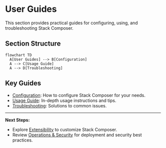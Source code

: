 # User Guides

This section provides practical guides for configuring, using, and troubleshooting Stack Composer.

## Section Structure

```mermaid
flowchart TD
  A[User Guides] --> B[Configuration]
  A --> C[Usage Guide]
  A --> D[Troubleshooting]
```

## Key Guides

- [Configuration](../configuration.md): How to configure Stack Composer for your needs.
- [Usage Guide](usage.md): In-depth usage instructions and tips.
- [Troubleshooting](troubleshooting.md): Solutions to common issues.

---

**Next Steps:**

- Explore [Extensibility](../plugin-sdk/README.md) to customize Stack Composer.
- Review [Operations & Security](../operations/ops-guide.md) for deployment and security best practices.
